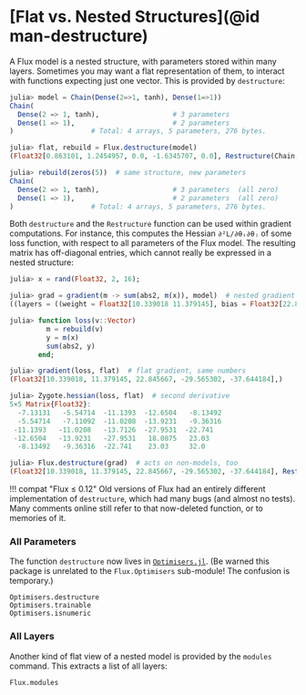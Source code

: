 # [Flat vs. Nested Structures](@id man-destructure)


A Flux model is a nested structure, with parameters stored within many layers. Sometimes you may want a flat representation of them, to interact with functions expecting just one vector. This is provided by `destructure`:

```julia
julia> model = Chain(Dense(2=>1, tanh), Dense(1=>1))
Chain(
  Dense(2 => 1, tanh),                  # 3 parameters
  Dense(1 => 1),                        # 2 parameters
)                   # Total: 4 arrays, 5 parameters, 276 bytes.

julia> flat, rebuild = Flux.destructure(model)
(Float32[0.863101, 1.2454957, 0.0, -1.6345707, 0.0], Restructure(Chain, ..., 5))

julia> rebuild(zeros(5))  # same structure, new parameters
Chain(
  Dense(2 => 1, tanh),                  # 3 parameters  (all zero)
  Dense(1 => 1),                        # 2 parameters  (all zero)
)                   # Total: 4 arrays, 5 parameters, 276 bytes.
```

Both `destructure` and the `Restructure` function can be used within gradient computations. For instance, this computes the Hessian `∂²L/∂θᵢ∂θⱼ` of some loss function, with respect to all parameters of the Flux model. The resulting matrix has off-diagonal entries, which cannot really be expressed in a nested structure:

```julia
julia> x = rand(Float32, 2, 16);

julia> grad = gradient(m -> sum(abs2, m(x)), model)  # nested gradient
((layers = ((weight = Float32[10.339018 11.379145], bias = Float32[22.845667], σ = nothing), (weight = Float32[-29.565302;;], bias = Float32[-37.644184], σ = nothing)),),)

julia> function loss(v::Vector)
         m = rebuild(v)
         y = m(x)
         sum(abs2, y)
       end;

julia> gradient(loss, flat)  # flat gradient, same numbers
(Float32[10.339018, 11.379145, 22.845667, -29.565302, -37.644184],)

julia> Zygote.hessian(loss, flat)  # second derivative
5×5 Matrix{Float32}:
  -7.13131   -5.54714  -11.1393  -12.6504   -8.13492
  -5.54714   -7.11092  -11.0208  -13.9231   -9.36316
 -11.1393   -11.0208   -13.7126  -27.9531  -22.741
 -12.6504   -13.9231   -27.9531   18.0875   23.03
  -8.13492   -9.36316  -22.741    23.03     32.0

julia> Flux.destructure(grad)  # acts on non-models, too
(Float32[10.339018, 11.379145, 22.845667, -29.565302, -37.644184], Restructure(Tuple, ..., 5))
```

!!! compat "Flux ≤ 0.12"
    Old versions of Flux had an entirely different implementation of `destructure`, which
    had many bugs (and almost no tests). Many comments online still refer to that now-deleted
    function, or to memories of it.


### All Parameters

The function `destructure` now lives in [`Optimisers.jl`](https://github.com/FluxML/Optimisers.jl).
(Be warned this package is unrelated to the `Flux.Optimisers` sub-module! The confusion is temporary.)

```@docs
Optimisers.destructure
Optimisers.trainable
Optimisers.isnumeric
```

### All Layers

Another kind of flat view of a nested model is provided by the `modules` command. This extracts a list of all layers:

```@docs
Flux.modules
```